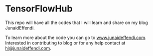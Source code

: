 # TensorFlowHub
This repo will have all the codes that I will learn and share on my blog JunaidEffendi. 

To learn more about the code you can go to www.junaideffendi.com.
Interested in contributing to blog or for any help contact at hi@junaideffendi.com.


